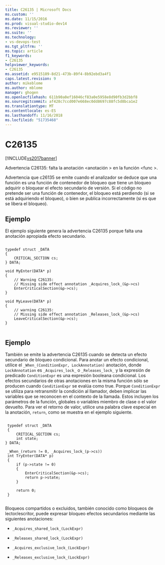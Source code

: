 ```yaml
---
title: C26135 | Microsoft Docs
ms.custom: ''
ms.date: 11/15/2016
ms.prod: visual-studio-dev14
ms.reviewer: ''
ms.suite: ''
ms.technology:
- vs-devops-test
ms.tgt_pltfrm: ''
ms.topic: article
f1_keywords:
- C26135
helpviewer_keywords:
- C26135
ms.assetid: e9515189-8d21-473b-89f4-8b92ebd3a4f1
caps.latest.revision: 9
author: mikeblome
ms.author: mblome
manager: ghogen
ms.openlocfilehash: 611b90a0ef16046cf83a0e5958e8d90fb3d2bbf8
ms.sourcegitcommit: af428c7ccd007e668ec0dd8697c88fc5d8bca1e2
ms.translationtype: MT
ms.contentlocale: es-ES
ms.lasthandoff: 11/16/2018
ms.locfileid: "51735468"
---
```

# <a name="c26135"></a>C26135
[!INCLUDE[vs2017banner](../includes/vs2017banner.md)]

Advertencia C26135: falta la anotación \<anotación > en la función \<func >.  
  
 Advertencia que c26135 se emite cuando el analizador se deduce que una función es una función de contenedor de bloqueo que tiene un bloqueo adquirir o bloquear el efecto secundario de versión. Si el código no pretende ser una función de contenedor, el bloqueo está perdiendo (si se está adquiriendo el bloqueo), o bien se publica incorrectamente (si es que se libera el bloqueo).  
  
## <a name="example"></a>Ejemplo  
 El ejemplo siguiente genera la advertencia C26135 porque falta una anotación apropiada efecto secundario.  
  
```  
  
typedef struct _DATA   
{  
    CRITICAL_SECTION cs;  
} DATA;  
  
void MyEnter(DATA* p)   
{  
    // Warning C26135:  
    // Missing side effect annotation _Acquires_lock_(&p->cs)  
    EnterCriticalSection(&p->cs);  
}  
  
void MyLeave(DATA* p)   
{  
    // warning C26135:  
    // Missing side effect annotation _Releases_lock_(&p->cs)  
    LeaveCriticalSection(&p->cs);  
}  
  
```  
  
## <a name="example"></a>Ejemplo  
 También se emite la advertencia C26135 cuando se detecta un efecto secundario de bloqueo condicional. Para anotar un efecto condicional, utilice el `_When_(ConditionExpr, LockAnnotation)` anotación, donde `LockAnnotation` es `_Acquires_lock_` o `_Releases_lock_` y la expresión de predicado `ConditionExpr` es una expresión booleana condicional. Los efectos secundarios de otras anotaciones en la misma función sólo se producen cuando `ConditionExpr` se evalúa como true. Porque `ConditionExpr` se utiliza para retransmitir la condición al llamador, deben implicar las variables que se reconocen en el contexto de la llamada. Estos incluyen los parámetros de la función, globales o variables miembro de clase o el valor devuelto. Para ver el retorno de valor, utilice una palabra clave especial en la anotación, `return`, como se muestra en el ejemplo siguiente.  
  
```  
  
 typedef struct _DATA   
 {  
     CRITICAL_SECTION cs;   
     int state;  
} DATA;  
  
 _When_(return != 0, _Acquires_lock_(p->cs))  
 int TryEnter(DATA* p)   
 {  
     if (p->state != 0)   
     {  
         EnterCriticalSection(&p->cs);  
         return p->state;  
     }  
  
     return 0;  
 }  
  
```  
  
 Bloqueos compartidos o excluidos, también conocido como bloqueos de lector/escritor, puede expresar bloqueo efectos secundarios mediante las siguientes anotaciones:  
  
-   `_Acquires_shared_lock_(LockExpr)`  
  
-   `_Releases_shared_lock_(LockExpr)`  
  
-   `_Acquires_exclusive_lock_(LockExpr)`  
  
-   `_Releases_exclusive_lock_(LockExpr)`



